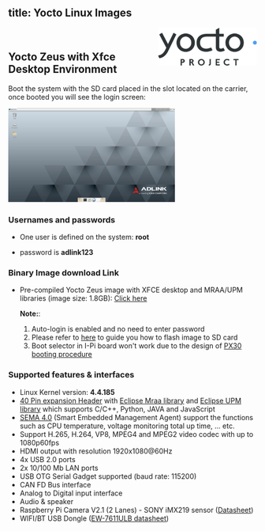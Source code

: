 title: Yocto Linux Images
---

<img align="right" src="YoctoImages.assets/yocto_project_eebe407216.png" />

<br>


## Yocto Zeus with Xfce Desktop Environment

Boot the system with the SD card placed in the slot located on the carrier, once booted you will see the login screen:

<img src="YoctoImages.assets/yocto_desktop.png" alt="yocto_desktop" style="zoom: 33%;" />

<br>


### Usernames and passwords
* One user is defined on the system: **root**

* password is **adlink123**

  

### Binary Image download Link
* Pre-compiled Yocto Zeus image with XFCE desktop and MRAA/UPM libraries (image size: 1.8GB): [Click here](https://hq0epm0west0us0storage.blob.core.windows.net/public/SMARC/LEC-PX30/Images/Yocto/LEC-PX30-IPi-SMARC_Yocto-Zeus-v2.4_SD_20200909.zip)

  **Note:**: 

  1. Auto-login is enabled and no need to enter password     
  2. Please refer to [here](https://docs.ipi.wiki/iot_pi/HowToFlashImage.html#To-Flash-the-Yocto-Android-Image) to guide you how to flash image to SD card
  3. Boot selector in I-Pi board won't work due to the design of [PX30 booting procedure](PX30BootFlow.html)
  


### Supported features & interfaces 

* Linux Kernel version: **4.4.185**
* [40 Pin expansion Header](UserInterfaces.html) with [Eclipse Mraa library](https://github.com/eclipse/mraa) and [Eclipse UPM library](https://github.com/eclipse/upm) which supports C/C++, Python, JAVA and JavaScript 
* [SEMA 4.0](https://adlink-epm.github.io/sema-doc/#/) (Smart Embedded Management Agent) support the functions such as CPU temperature, voltage monitoring  total up time, ... etc.
* Support H.265, H.264, VP8, MPEG4 and MPEG2 video codec with up to 1080p60fps
* HDMI output with resolution 1920x1080@60Hz
* 4x USB 2.0 ports
* 2x 10/100 Mb LAN ports
* USB OTG Serial Gadget supported (baud rate: 115200)
* CAN FD Bus interface
* Analog to Digital input interface
* Audio & speaker
* Raspberry Pi Camera V2.1 (2 Lanes) - SONY iMX219 sensor ([Datasheet](https://www.raspberrypi.org/documentation/hardware/camera/))
* WIFI/BT USB Dongle ([EW-7611ULB datasheet](https://www.edimax.com/edimax/mw/cufiles/files/download/datasheet/EW-7611ULB_datasheet_English.pdf))



<br>

